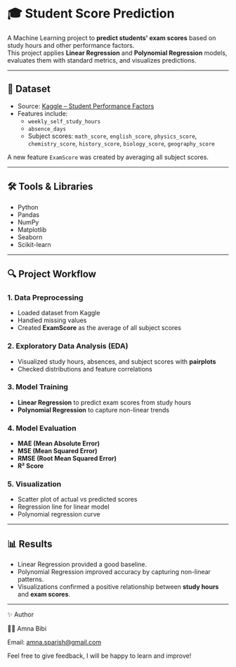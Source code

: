 # 🎓 Student Score Prediction

A Machine Learning project to **predict students' exam scores** based on study hours and other performance factors.  
This project applies **Linear Regression** and **Polynomial Regression** models, evaluates them with standard metrics, and visualizes predictions.

---

## 📂 Dataset
- Source: [Kaggle – Student Performance Factors](https://www.kaggle.com/)  
- Features include:
  - `weekly_self_study_hours`
  - `absence_days`
  - Subject scores: `math_score`, `english_score`, `physics_score`, `chemistry_score`, `history_score`, `biology_score`, `geography_score`

A new feature `ExamScore` was created by averaging all subject scores.

---

## 🛠️ Tools & Libraries
- Python  
- Pandas  
- NumPy  
- Matplotlib  
- Seaborn  
- Scikit-learn  

---

## 🔍 Project Workflow

### 1. Data Preprocessing
- Loaded dataset from Kaggle  
- Handled missing values  
- Created **ExamScore** as the average of all subject scores  

### 2. Exploratory Data Analysis (EDA)
- Visualized study hours, absences, and subject scores with **pairplots**  
- Checked distributions and feature correlations  

### 3. Model Training
- **Linear Regression** to predict exam scores from study hours  
- **Polynomial Regression** to capture non-linear trends  

### 4. Model Evaluation
- **MAE (Mean Absolute Error)**  
- **MSE (Mean Squared Error)**  
- **RMSE (Root Mean Squared Error)**  
- **R² Score**  

### 5. Visualization
- Scatter plot of actual vs predicted scores  
- Regression line for linear model  
- Polynomial regression curve  

---

## 📊 Results
- Linear Regression provided a good baseline.  
- Polynomial Regression improved accuracy by capturing non-linear patterns.  
- Visualizations confirmed a positive relationship between **study hours** and **exam scores**.

---

✨ Author

👩‍💻 Amna Bibi

Email: amna.sparish@gmail.com

Feel free to give feedback, I will be happy to learn and improve!
